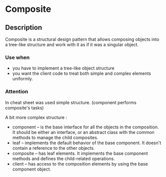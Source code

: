 # Composite

## Description

Composite is a structural design pattern that allows composing objects into a tree-like 
structure and work with it as if it was a singular object.

### Use when

* you have to implement a tree-like object structure
* you want the client code to treat both simple and complex elements uniformly.

### Attention

In cheat sheet was used simple structure. (component performs composite's tasks)

A bit more complex structure : 

* component – is the base interface for all the objects in the composition. 
  It should be either an interface, or an abstract class with the common methods 
  to manage the child composites.
* leaf – implements the default behavior of the base component. 
  It doesn't contain a reference to the other objects.
* composite – has leaf elements. 
  It implements the base component methods and defines the child-related operations.
* client – has access to the composition elements by using the base component object.
